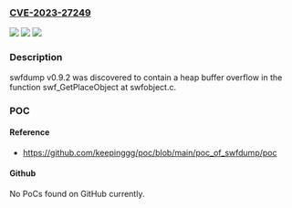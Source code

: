 ### [CVE-2023-27249](https://cve.mitre.org/cgi-bin/cvename.cgi?name=CVE-2023-27249)
![](https://img.shields.io/static/v1?label=Product&message=n%2Fa&color=blue)
![](https://img.shields.io/static/v1?label=Version&message=n%2Fa&color=blue)
![](https://img.shields.io/static/v1?label=Vulnerability&message=n%2Fa&color=brighgreen)

### Description

swfdump v0.9.2 was discovered to contain a heap buffer overflow in the function swf_GetPlaceObject at swfobject.c.

### POC

#### Reference
- https://github.com/keepinggg/poc/blob/main/poc_of_swfdump/poc

#### Github
No PoCs found on GitHub currently.

